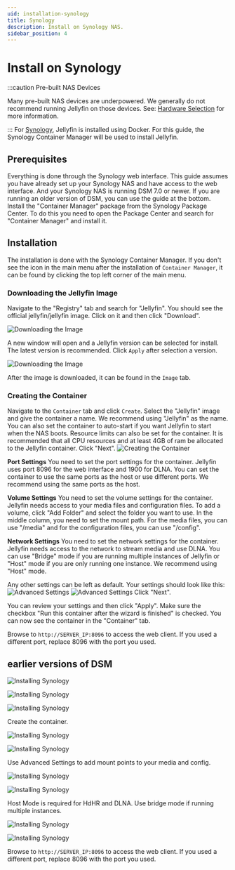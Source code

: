 ```yaml
---
uid: installation-synology
title: Synology
description: Install on Synology NAS.
sidebar_position: 4
---
```


# Install on Synology

:::caution Pre-built NAS Devices

Many pre-built NAS devices are underpowered. We generally do not recommend running Jellyfin on those devices.
See: [Hardware Selection](/docs/general/administration/hardware-selection) for more information.

:::
For [Synology](https://www.synology.com/en-us/dsm), Jellyfin is installed using Docker. For this guide, the Synology Container Manager will be used to install Jellyfin.

## Prerequisites

Everything is done through the Synology web interface.
This guide assumes you have already set up your Synology NAS and have access to the web interface. And your Synology NAS is running DSM 7.0 or newer.
If you are running an older version of DSM, you can use the guide at the bottom.
Install the "Container Manager" package from the Synology Package Center.
To do this you need to open the Package Center and search for "Container Manager" and install it.

## Installation

The installation is done with the Synology Container Manager.
If you don't see the icon in the main menu after the installation of `Container Manager`, it can be found by clicking the top left corner of the main menu.

### Downloading the Jellyfin Image

Navigate to the "Registry" tab and search for "Jellyfin". You should see the official jellyfin/jellyfin image. Click on it and then click "Download".

![Downloading the Image](/images/docs/install-synology-10.png)

A new window will open and a Jellyfin version can be selected for install. The latest version is recommended. Click `Apply` after selection a version.

![Downloading the Image](/images/docs/install-synology-11.png)

After the image is downloaded, it can be found in the `Image` tab.

### Creating the Container

Navigate to the `Container` tab and click `Create`.
Select the "Jellyfin" image and give the container a name. We recommend using "Jellyfin" as the name. You can also set the container to auto-start if you want Jellyfin to start when the NAS boots.
Resource limits can also be set for the container. It is recommended that all CPU resources and at least 4GB of ram be allocated to the Jellyfin container.
Click "Next".
![Creating the Container](/images/docs/install-synology-12.png)

**Port Settings**
You need to set the port settings for the container. Jellyfin uses port 8096 for the web interface and 1900 for DLNA. You can set the container to use the same ports as the host or use different ports. We recommend using the same ports as the host.

**Volume Settings**
You need to set the volume settings for the container. Jellyfin needs access to your media files and configuration files.
To add a volume, click "Add Folder" and select the folder you want to use. In the middle column, you need to set the mount path. For the media files, you can use "/media" and for the configuration files, you can use "/config".

**Network Settings**
You need to set the network settings for the container. Jellyfin needs access to the network to stream media and use DLNA. You can use "Bridge" mode if you are running multiple instances of Jellyfin or "Host" mode if you are only running one instance. We recommend using "Host" mode.

Any other settings can be left as default.
Your settings should look like this:
![Advanced Settings](/images/docs/install-synology-13.png)
![Advanced Settings](/images/docs/install-synology-14.png)
Click "Next".

You can review your settings and then click "Apply".
Make sure the checkbox "Run this container after the wizard is finished" is checked.
You can now see the container in the "Container" tab.

Browse to `http://SERVER_IP:8096` to access the web client.
If you used a different port, replace 8096 with the port you used.

## earlier versions of DSM

![Installing Synology](/images/docs/install-synology-1.png)

![Installing Synology](/images/docs/install-synology-2.png)

![Installing Synology](/images/docs/install-synology-3.png)

Create the container.

![Installing Synology](/images/docs/install-synology-4.png)

![Installing Synology](/images/docs/install-synology-5.png)

Use Advanced Settings to add mount points to your media and config.

![Installing Synology](/images/docs/install-synology-6.png)

![Installing Synology](/images/docs/install-synology-7.png)

Host Mode is required for HdHR and DLNA. Use bridge mode if running multiple instances.

![Installing Synology](/images/docs/install-synology-8.png)

![Installing Synology](/images/docs/install-synology-9.png)

Browse to `http://SERVER_IP:8096` to access the web client.
If you used a different port, replace 8096 with the port you used.
